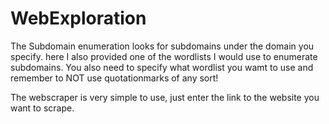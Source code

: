 # WebExploration

The Subdomain enumeration looks for subdomains under the domain you specify.
here I also provided one of the wordlists I would use to enumerate subdomains. 
You also need to specify what wordlist you wamt to use and remember to NOT use quotationmarks of any sort!


The webscraper is very simple to use, just enter the link to the website you want to scrape.
